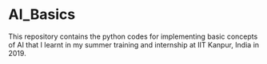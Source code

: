 # AI_Basics
This repository contains the python codes for implementing basic concepts of AI that I learnt in my summer training and internship at IIT Kanpur, India in 2019.
